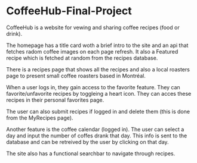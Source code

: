 ﻿# CoffeeHub-Final-Project
 
CoffeeHub is a website for vewing and sharing coffee recipes (food or drink).

The homepage has a title card woth a brief intro to the site and an api that fetches radom coffee images on each page refresh.
It also a Featured recipe which is fetched at random from the recipes database.

There is a recipes page that shows all the recipes and also a local roasters page to present small coffee roasters based in Montréal.

When a user logs in, they gain access to the favorite feature. They can favorite/unfavorite recipes by toggleing a heart icon.
They can acces these recipes in their personal favorites page.

The user can also submit recipes if logged in and delete them (this is done from the MyRecipes page).

Another feature is the coffee calendar (logged in). The user can select a day and input the number of coffes 
drank that day. This info is sent to the database and can be retreived by the user by clicking on that day.

The site also has a functional searchbar to navigate through recipes.
